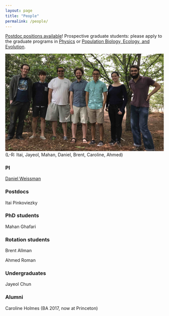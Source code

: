 ```yaml
---
layout: page
title: "People"
permalink: /people/
---
```


[Postdoc positions available](http://life.mcmaster.ca/~brian/evoldir/PostDocs/EmoryU.TheoreticalEvolutionaryGenetics)! 
Prospective graduate students: please apply to the graduate programs in [Physics](http://www.physics.emory.edu/home/academic/graduate/index.html)
or [Population Biology, Ecology, and Evolution](http://www.biomed.emory.edu/PROGRAM_SITES/PBEE/index.html).

![Group](/images/group2017.jpg)
(L-R: Itai, Jayeol, Mahan, Daniel, Brent, Caroline, Ahmed)

### PI

[Daniel Weissman](/people/dbw.html)

### Postdocs

Itai Pinkoviezky

### PhD students

Mahan Ghafari

### Rotation students

Brent Allman

Ahmed Roman

### Undergraduates

Jayeol Chun

### Alumni

Caroline Holmes (BA 2017, now at Princeton)
